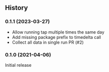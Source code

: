 ## History

### 0.1.1 (2023-03-27)

- Allow running tap multiple times the same day
- Add missing package prefix to timedelta call
- Collect all data in single run
PR (#2)

### 0.1.0 (2021-04-06)

Initial release
